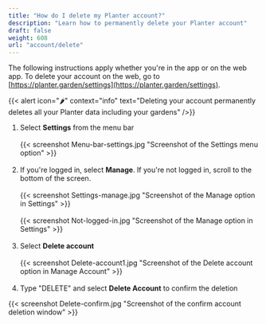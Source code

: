 ```yaml
---
title: "How do I delete my Planter account?"
description: "Learn how to permanently delete your Planter account"
draft: false
weight: 608
url: "account/delete"
---
```


The following instructions apply whether you're in the app or on the web app. To delete your account on the web, go to [https://planter.garden/settings](https://planter.garden/settings).

{{< alert icon="🌶️" context="info" text="Deleting your account permanently deletes all your Planter data including your gardens" />}}

1. Select **Settings** from the menu bar<br /><br />
{{< screenshot Menu-bar-settings.jpg "Screenshot of the Settings menu option" >}}<br /><br />
2. If you're logged in, select **Manage**. If you're not logged in, scroll to the bottom of the screen.<br /><br />
{{< screenshot Settings-manage.jpg "Screenshot of the Manage option in Settings" >}}<br /><br />
{{< screenshot Not-logged-in.jpg "Screenshot of the Manage option in Settings" >}}<br /><br />
3. Select **Delete account**<br /><br />
{{< screenshot Delete-account1.jpg "Screenshot of the Delete account option in Manage Account" >}}<br /><br />
4. Type "DELETE" and select **Delete Account** to confirm the deletion

{{< screenshot Delete-confirm.jpg "Screenshot of the confirm account deletion window" >}}

###
